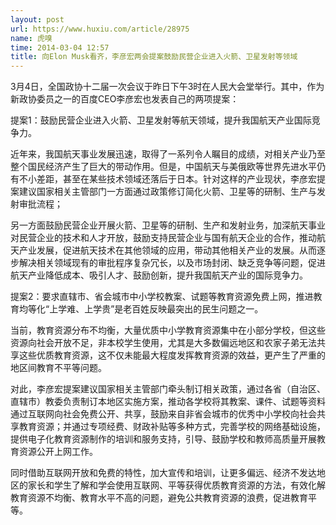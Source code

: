 ```yaml
---
layout: post
url: https://www.huxiu.com/article/28975
name: 虎嗅
time: 2014-03-04 12:57
title: 向Elon Musk看齐，李彦宏两会提案鼓励民营企业进入火箭、卫星发射等领域
---
```

3月4日，全国政协十二届一次会议于昨日下午3时在人民大会堂举行。其中，作为新政协委员之一的百度CEO李彦宏也发表自己的两项提案：

提案1：鼓励民营企业进入火箭、卫星发射等航天领域，提升我国航天产业国际竞争力。

近年来，我国航天事业发展迅速，取得了一系列令人瞩目的成绩，对相关产业乃至整个国民经济产生了巨大的带动作用。但是，中国航天与美俄欧等世界先进水平仍有不小差距，甚至在某些技术领域还落后于日本。针对这样的产业现状，李彦宏提案建议国家相关主管部门一方面通过政策修订简化火箭、卫星等的研制、生产与发射审批流程；

另一方面鼓励民营企业开展火箭、卫星等的研制、生产和发射业务，加深航天事业对民营企业的技术和人才开放，鼓励支持民营企业与国有航天企业的合作，推动航天产业发展，促进航天技术在其他领域的应用，带动其他相关产业的发展。从而逐步解决相关领域现有的审批程序复杂冗长，以及市场封闭、缺乏竞争等问题，促进航天产业降低成本、吸引人才、鼓励创新，提升我国航天产业的国际竞争力。

提案2：要求直辖市、省会城市中小学校教案、试题等教育资源免费上网，推进教育均等化“上学难、上学贵”是老百姓反映最突出的民生问题之一。

当前，教育资源分布不均衡，大量优质中小学教育资源集中在小部分学校，但这些资源向社会开放不足，非本校学生使用，尤其是大多数偏远地区和农家子弟无法共享这些优质教育资源，这不仅未能最大程度发挥教育资源的效益，更产生了严重的地区间教育不平等问题。

对此，李彦宏提案建议国家相关主管部门牵头制订相关政策，通过各省（自治区、直辖市）教委负责制订本地区实施方案，推动各学校将其教案、课件、试题等资料通过互联网向社会免费公开、共享，鼓励来自非省会城市的优秀中小学校向社会共享教育资源；并通过专项经费、财政补贴等多种方式，完善学校的网络基础设施，提供电子化教育资源制作的培训和服务支持，引导、鼓励学校和教师高质量开展教育资源公开上网工作。

同时借助互联网开放和免费的特性，加大宣传和培训，让更多偏远、经济不发达地区的家长和学生了解和学会使用互联网、平等获得优质教育资源的方法，有效化解教育资源不均衡、教育水平不高的问题，避免公共教育资源的浪费，促进教育平等。

